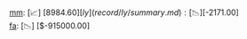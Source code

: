 [mm](record/mm/summary.md): [📈] [$8984.60]  
[ly](record/ly/summary.md): [📉] [$-2171.00]  
[fa](record/fa/summary.md): [📉] [$-915000.00]  
